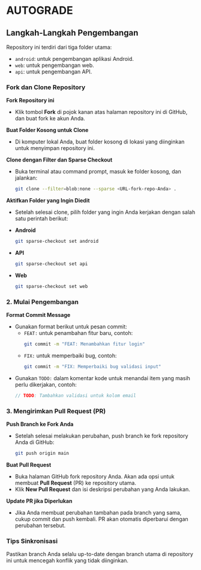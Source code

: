 # AUTOGRADE



## Langkah-Langkah Pengembangan

Repository ini terdiri dari tiga folder utama:
- `android`: untuk pengembangan aplikasi Android.
- `web`: untuk pengembangan web.
- `api`: untuk pengembangan API.

### Fork dan Clone Repository

**Fork Repository ini**
   - Klik tombol **Fork** di pojok kanan atas halaman repository ini di GitHub, dan buat fork ke akun Anda.

**Buat Folder Kosong untuk Clone**
   - Di komputer lokal Anda, buat folder kosong di lokasi yang diinginkan untuk menyimpan repository ini.

**Clone dengan Filter dan Sparse Checkout**
   - Buka terminal atau command prompt, masuk ke folder kosong, dan jalankan:
     ```bash
     git clone --filter=blob:none --sparse <URL-fork-repo-Anda> .
     ```

**Aktifkan Folder yang Ingin Diedit**
   - Setelah selesai clone, pilih folder yang ingin Anda kerjakan dengan salah satu perintah berikut:

   - **Android**
     ```bash
     git sparse-checkout set android
     ```
   
   - **API**
     ```bash
     git sparse-checkout set api
     ```
   
   - **Web**
     ```bash
     git sparse-checkout set web
     ```

### 2. Mulai Pengembangan

**Format Commit Message**
   - Gunakan format berikut untuk pesan commit:
     - `FEAT:` untuk penambahan fitur baru, contoh:
       ```bash
       git commit -m "FEAT: Menambahkan fitur login"
       ```
     - `FIX:` untuk memperbaiki bug, contoh:
       ```bash
       git commit -m "FIX: Memperbaiki bug validasi input"
       ```
   - Gunakan `TODO:` dalam komentar kode untuk menandai item yang masih perlu dikerjakan, contoh:
     ```javascript
     // TODO: Tambahkan validasi untuk kolom email
     ```

### 3. Mengirimkan Pull Request (PR)

**Push Branch ke Fork Anda**
   - Setelah selesai melakukan perubahan, push branch ke fork repository Anda di GitHub:
     ```bash
     git push origin main
     ```

**Buat Pull Request**
   - Buka halaman GitHub fork repository Anda. Akan ada opsi untuk membuat **Pull Request** (PR) ke repository utama.
   - Klik **New Pull Request** dan isi deskripsi perubahan yang Anda lakukan.

**Update PR jika Diperlukan**
   - Jika Anda membuat perubahan tambahan pada branch yang sama, cukup commit dan push kembali. PR akan otomatis diperbarui dengan perubahan tersebut.

### Tips Sinkronisasi
Pastikan branch Anda selalu up-to-date dengan branch utama di repository ini untuk mencegah konflik yang tidak diinginkan.
